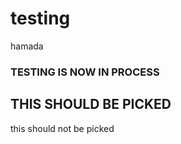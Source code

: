 # testing
hamada


### TESTING IS NOW IN PROCESS
 ## THIS SHOULD BE PICKED
 
 this should not be picked
